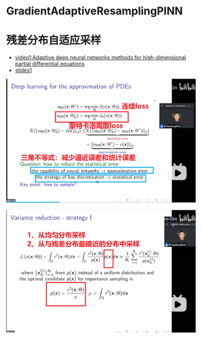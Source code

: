 # GradientAdaptiveResamplingPINN

# 残差分布自适应采样

- [video1:Adaptive deep neural networks methods for high-dimensional partial differential equations](https://www.bilibili.com/video/BV1j3411K7GK/)
- [slides1](chrome-extension://bocbaocobfecmglnmeaeppambideimao/pdf/viewer.html?file=http%3A%2F%2Fwww.tangkejun.com%2Fdoc%2FDAS_pre.pdf)

![image-20220728225353160](README/image-20220728225353160.png)



![image-20220728230335944](README/image-20220728230335944.png)
